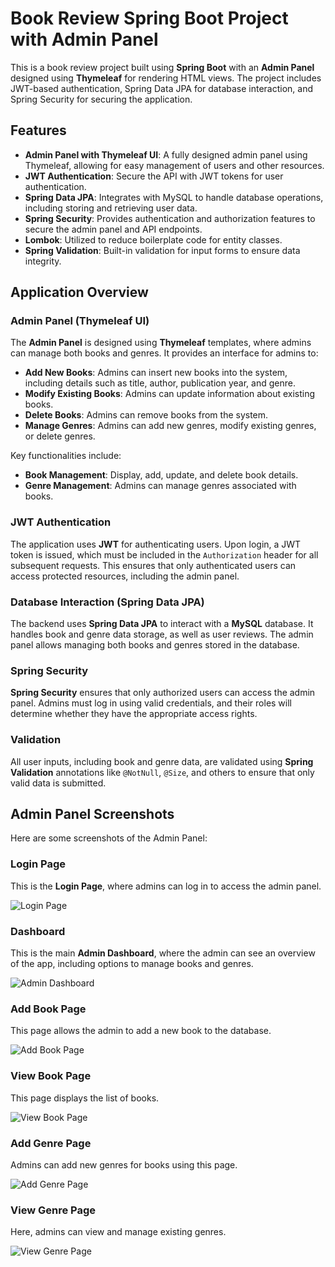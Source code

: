 # Book Review Spring Boot Project with Admin Panel

This is a book review project built using **Spring Boot** with an **Admin Panel** designed using **Thymeleaf** for rendering HTML views. The project includes JWT-based authentication, Spring Data JPA for database interaction, and Spring Security for securing the application.

## Features

- **Admin Panel with Thymeleaf UI**: A fully designed admin panel using Thymeleaf, allowing for easy management of users and other resources.
- **JWT Authentication**: Secure the API with JWT tokens for user authentication.
- **Spring Data JPA**: Integrates with MySQL to handle database operations, including storing and retrieving user data.
- **Spring Security**: Provides authentication and authorization features to secure the admin panel and API endpoints.
- **Lombok**: Utilized to reduce boilerplate code for entity classes.
- **Spring Validation**: Built-in validation for input forms to ensure data integrity.

## Application Overview

### Admin Panel (Thymeleaf UI)
The **Admin Panel** is designed using **Thymeleaf** templates, where admins can manage both books and genres. It provides an interface for admins to:

- **Add New Books**: Admins can insert new books into the system, including details such as title, author, publication year, and genre.
- **Modify Existing Books**: Admins can update information about existing books.
- **Delete Books**: Admins can remove books from the system.
- **Manage Genres**: Admins can add new genres, modify existing genres, or delete genres.

Key functionalities include:
- **Book Management**: Display, add, update, and delete book details.
- **Genre Management**: Admins can manage genres associated with books.

### JWT Authentication
The application uses **JWT** for authenticating users. Upon login, a JWT token is issued, which must be included in the `Authorization` header for all subsequent requests. This ensures that only authenticated users can access protected resources, including the admin panel.

### Database Interaction (Spring Data JPA)
The backend uses **Spring Data JPA** to interact with a **MySQL** database. It handles book and genre data storage, as well as user reviews. The admin panel allows managing both books and genres stored in the database.

### Spring Security
**Spring Security** ensures that only authorized users can access the admin panel. Admins must log in using valid credentials, and their roles will determine whether they have the appropriate access rights.

### Validation
All user inputs, including book and genre data, are validated using **Spring Validation** annotations like `@NotNull`, `@Size`, and others to ensure that only valid data is submitted.

## Admin Panel Screenshots

Here are some screenshots of the Admin Panel:

### Login Page

This is the **Login Page**, where admins can log in to access the admin panel.

![Login Page](https://github.com/user-attachments/assets/f1cad307-8a35-426c-8065-12dad632973f)

### Dashboard

This is the main **Admin Dashboard**, where the admin can see an overview of the app, including options to manage books and genres.

![Admin Dashboard](https://github.com/user-attachments/assets/c82a0e99-1f7c-4259-97c3-606f30f30b7c)

### Add Book Page

This page allows the admin to add a new book to the database.

![Add Book Page](https://github.com/user-attachments/assets/f7e0a64f-8aa1-49a9-ae0b-0c17ce99edae)

### View Book Page

This page displays the list of books.

![View Book Page](https://github.com/user-attachments/assets/12d7f70c-2a41-481b-aae0-f74466830de0)

### Add Genre Page

Admins can add new genres for books using this page. 

![Add Genre Page](https://github.com/user-attachments/assets/031e1bbc-4e21-4694-95bc-c2fa86fffff9)

### View Genre Page

Here, admins can view and manage existing genres.

![View Genre Page](https://github.com/user-attachments/assets/6ef6179e-60cb-41ed-b65c-58be56653e4e)
